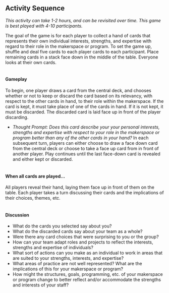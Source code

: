 ## Activity Sequence
*This activity can take 1-2 hours, and can be revisited over time. This game is best played with 4-10 participants.*

The goal of the game is for each player to collect a hand of cards that represents their own individual interests, strengths, and expertise with regard to their role in the makerspace or program. To set the game up, shuffle and deal five cards to each player cards to each participant. Place remaining cards in a stack face down in the middle of the table. Everyone looks at their own cards.
<br/><br/>
#### Gameplay
To begin, one player draws a card from the central deck, and chooses whether or not to keep or discard the card based on its relevancy, with respect to the other cards in hand, to their role within the makerspace. If the card is kept, it must take place of one of the cards in hand. If it is not kept, it must be discarded.  The discarded card is laid face up in front of the player discarding.
   * *Thought Prompt: Does this card describe your your personal interests, strengths and expertise with respect to your role in the makerspace or program better than any of the other cards in your hand?* 
In each subsequent turn, players can either choose to draw a face down card from the central deck or choose to take a face up card from in front of another player. Play continues until the last face-down card is revealed and either kept or discarded.
<br/><br/>
#### When all cards are played...
All players reveal their hand, laying them face up in front of them on the table. Each player takes a turn discussing their cards and the implications of their choices, themes, etc.
<br/><br/>
#### Discussion
   * What do the cards you selected say about you?
   * What do the discarded cards say about your team as a whole?
   * Were there any card choices that were surprising to you or the group?
   * How can your team adapt roles and projects to reflect the interests, strengths and expertise of individuals?
   * What sort of actions can you make as an individual to work in areas that are suited to your strengths, interests, and expertise?
   * What areas of practice are not well represented? What are the implications of this for your makerspace or program? 
   * How might the structures, goals, programming, etc. of your makerspace or program change to better reflect and/or accommodate the strengths and interests of your staff?

